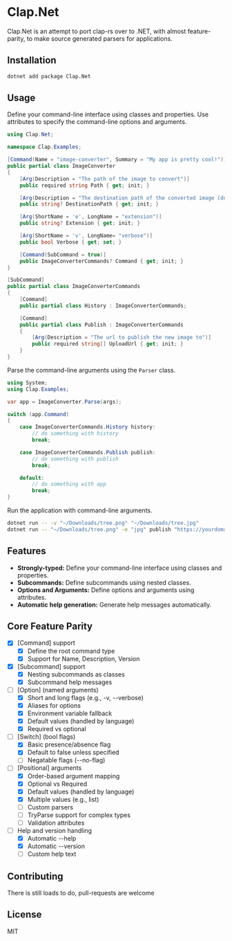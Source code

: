 # Clap.Net

Clap.Net is an attempt to port clap-rs over to .NET, with almost feature-parity, to make source generated parsers for applications.

## Installation

```bash
dotnet add package Clap.Net
```

## Usage

Define your command-line interface using classes and properties. Use attributes to specify the command-line options and arguments.

```csharp
using Clap.Net;

namespace Clap.Examples;

[Command(Name = "image-converter", Summary = "My app is pretty cool!")]
public partial class ImageConverter
{
    [Arg(Description = "The path of the image to convert")]
    public required string Path { get; init; }

    [Arg(Description = "The destination path of the converted image (default: <file-name>.[new-ext])", Last = true)]
    public string? DestinationPath { get; init; }

    [Arg(ShortName = 'e', LongName = "extension")]
    public string? Extension { get; init; }

    [Arg(ShortName = 'v', LongName= "verbose")]
    public bool Verbose { get; set; }

    [Command(SubCommand = true)]
    public ImageConverterCommands? Command { get; init; }
}

[SubCommand]
public partial class ImageConverterCommands 
{
    [Command]
    public partial class History : ImageConverterCommands;

    [Command]
    public partial class Publish : ImageConverterCommands 
    {
        [Arg(Description = "The url to publish the new image to")]
        public required string[] UploadUrl { get; init; }
    }
}
```

Parse the command-line arguments using the `Parser` class.

```csharp
using System;
using Clap.Examples;

var app = ImageConverter.Parse(args);

switch (app.Command) 
{
    case ImageConverterCommands.History history:
        // do something with history
        break;

    case ImageConverterCommands.Publish publish:
        // do something with publish
        break;

    default:
        // do something with app
        break;
}

```

Run the application with command-line arguments.

```bash
dotnet run -- -v "~/Downloads/tree.png" "~/Downloads/tree.jpg" 
dotnet run -- "~/Downloads/tree.png" -e "jpg" publish "https://yourdomain.com/upload"
```

## Features

*   **Strongly-typed:** Define your command-line interface using classes and properties.
*   **Subcommands:** Define subcommands using nested classes.
*   **Options and Arguments:** Define options and arguments using attributes.
*   **Automatic help generation:** Generate help messages automatically.

## Core Feature Parity

- [x] [Command] support
    - [x] Define the root command type
    - [x] Support for Name, Description, Version
- [x] [Subcommand] support
    - [x] Nesting subcommands as classes
    - [x] Subcommand help messages
- [ ] [Option] (named arguments)
    - [x] Short and long flags (e.g., -v, --verbose)
    - [x] Aliases for options
    - [x] Environment variable fallback
    - [x] Default values (handled by language)
    - [x] Required vs optional
- [ ] [Switch] (bool flags)
    - [x] Basic presence/absence flag
    - [x] Default to false unless specified
    - [ ] Negatable flags (--no-flag)
- [ ] [Positional] arguments
    - [x] Order-based argument mapping
    - [x] Optional vs Required
    - [x] Default values (handled by language)
    - [x] Multiple values (e.g., list)
    - [ ] Custom parsers
    - [ ] TryParse support for complex types
    - [ ] Validation attributes
- [ ] Help and version handling
    - [x] Automatic --help
    - [x] Automatic --version
    - [ ] Custom help text

## Contributing

There is still loads to do, pull-requests are welcome

## License

MIT
